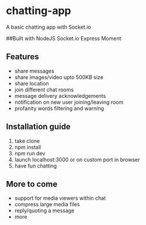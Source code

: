 # chatting-app

A basic chatting app with Socket.io

##Built with
NodeJS
Socket.io
Express
Moment

## Features
- share messages
- share images/video upto 500KB size
- share location
- join different chat rooms
- message delivery acknowledgements
- notification on new user joining/leaving room
- profanity words filtering and warning

## Installation guide
1) take clone
2) npm install
3) npm run dev
4) launch localhost:3000 or on custom port in browser
5) have fun chatting

## More to come
- support for media viewers within chat
- compress large media files
- reply/quoting a message
- more
